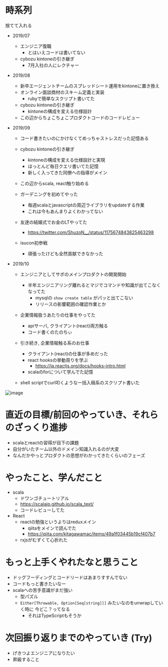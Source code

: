 
# 時系列

捨てて入れる

 - 2019/07
   - エンジニア復職
     - とはいえコードは書いてない
   - cybozu kintoneの引き継ぎ
     - 7月入社の人にレクチャー

 - 2019/08
   - 新卒エージェントチームのスプレッドシート運用をkintoneに置き換え
   - オンライン面談商材のスキーム定義と実装
     - rubyで簡単なスクリプト書いてた
   - cybozu kintoneの引き継ぎ
     - kintoneの構成を変える仕様設計
   - この辺からちょこちょこプロダクトコードのコードレビュー

 - 2019/09
   - コード書きたいのにかけなくてめっちゃストレスだった記憶ある

   - cybozu kintoneの引き継ぎ
     - kintoneの構成を変える仕様設計と実現
     - ほっとんど毎日クエリ書いてた記憶
     - 新しく入ってきた同僚への指導がメイン

   - この辺からscala, react触り始める

   - ガーデニングを初めてやった
     - 毎週scalaとjavascriptの周辺ライブラリをupdateする作業
     - これは今もあんまりよくわかってない

   - 友達の結婚式でお金のLTやってた
     - https://twitter.com/ShuzoN__/status/1175674843825463298

   - isucon初参戦
     - 頑張ったけども全然貢献できなかった

 - 2019/10
   - エンジニアとしてサポのメインプロダクトの開発開始
     - 半年エンジニアリング離れるとマジでコマンドや知識が出てこなくなってた
       - mysqlの `show create table` がパッと出てこない
       - リリースの影響範囲の確認作業とか

   - 企業情報扱うあたりの仕事をやってた
     - apiサーバ, クライアント(react)両方触る
     - コード書くのたのちぃ

   - 引き続き, 企業情報触る系のお仕事
     - クライアント(react)の仕事が多めだった
     - react hooksの挙動周りを学ぶ
       - https://ja.reactjs.org/docs/hooks-intro.html
     - scalaのforについて学んでた記憶

   - shell scriptでcurl叩くような一括入稿系のスクリプト書いた

![image](https://user-images.githubusercontent.com/5877377/68523283-44f1d380-02fa-11ea-8787-22203ede5e5f.png)

# 直近の目標/前回のやっていき、それらのざっくり進捗

- scalaとreactの習得が目下の課題
- 自分がいたチーム以外のドメイン知識入れるのが大変
- なんだかやっとプロダクトの思想がわかってきたくらいのフェーズ

# やったこと、学んだこと

 - scala 
   - ドワンゴチュートリアル
   - https://scalajp.github.io/scala_text/
   - コードレビューしてた
 - React
   - reactの勉強というよりはreduxメイン
     - qiitaをメインで読んでた
     - https://qiita.com/kitagawamac/items/49a1f03445b19cf407b7
   - rxjsがむずくて心折れた

# もっと上手くやれたなと思うこと

- ドッグフーディングとコードリードはあまりすすんでない
- コードもっと書きたいなー
- scalaへの苦手意識がまだ強い
  - 型パズル
  - `Either[Throwable, Option[Seq[string]]]` みたいなのをunwrapしていく時に 今どこ？ってなる
    - それはTypeScriptもそうか


# 次回振り返りまでのやっていき (Try)

- げきつよエンジニアになりたい
- 昇級すること

